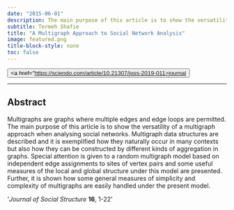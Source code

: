 ```yaml
---
date: "2015-06-01"
description: The main purpose of this article is to show the versatility of a multigraph approach when analyzing social networks.
subtitle: Termeh Shafie
title: "A Multigraph Approach to Social Network Analysis"
image: featured.png
title-block-style: none
toc: false
---
```



<button type="button" class="btn btn-outline-success"><a href="https://sciendo.com/article/10.21307/joss-2019-011>journal</a></button>



---
## Abstract 
Multigraphs are graphs where multiple edges and edge loops are permitted. The main purpose of this article is to show the versatility of a multigraph approach when analysing social networks. Multigraph data structures are described and it is exemplified how they naturally occur in many contexts but also how they can be constructed by different kinds of aggregation in graphs. Special attention is given to a random multigraph model based on independent edge assignments to sites of vertex pairs and some useful measures of the local and global structure under this model are presented. Further, it is shown how some general measures of simplicity and complexity of multigraphs are easily handled under the present model.

'*Journal of Social Structure* **16**, 1-22'

